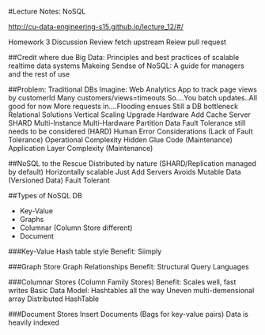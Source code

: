 #Lecture Notes: NoSQL

http://cu-data-engineering-s15.github.io/lecture_12/#/

Homework 3 Discussion
 Review fetch upstream
 Reiew pull request
 
 ##Credit where due
 Big Data: Principles and best practices of scalable realtime data systems
 Makeing Sendse of NoSQL: A guide for managers and the rest of use
 
 ##Problem: Traditional DBs
 Imagine: Web Analytics App to track page views by customerId
   Many customers/views=timeouts
   So....You batch updates..All good for now
   More requests in....Flooding ensues
   Still a DB bottleneck
     Relational Solutions
       Vertical Scaling
         Upgrade Hardware
         Add Cache Server
       SHARD
         Multi-Instance
         Multi-Hardware
         Partition Data
     Fault Tolerance still needs to be considered (HARD)
     Human Error Considerations (Lack of Fault Tolerance)
     Operational Complexity
     Hidden Glue Code (Maintenance)
     Application Layer Complexity (Maintenance)
     
##NoSQL to the Rescue
Distributed by nature (SHARD/Replication managed by default)
Horizontally scalable
  Just Add Servers
Avoids Mutable Data (Versioned Data)
Fault Tolerant

##Types of NoSQL DB
* Key-Value
* Graphs
* Columnar (Column Store different)
* Document

###Key-Value
Hash table style
Benefit: Siimply

###Graph Store
Graph Relationships
Benefit: Structural Query Languages

###Columnar Stores (Column Family Stores)
Benefit: Scales well, fast writes
Basic Data Model:
  Hashtables all the way
  Uneven multi-demensional array
  Distributed HashTable
  
###Document Stores
Insert Documents (Bags for key-value pairs)
Data is heavily indexed



  

